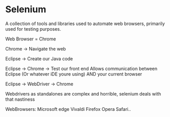# Selenium

A collection of tools and libraries used to automate web browsers, primarily used for testing purposes. 

Web Browser = Chrome 

Chrome -> Navigate the web

Eclipse -> Create our Java code 

Eclipse -> Chrome -> Test our front end
Allows communication between Eclipse (Or whatever iDE youre using) AND your current browser

Eclipse -> WebDriver -> Chrome 

Webdrivers as standalones are complex and horrible, selenium deals with that nastiness

WebBrowsers: 
Microsoft edge
Vivaldi 
Firefox
Opera
Safari.. 
